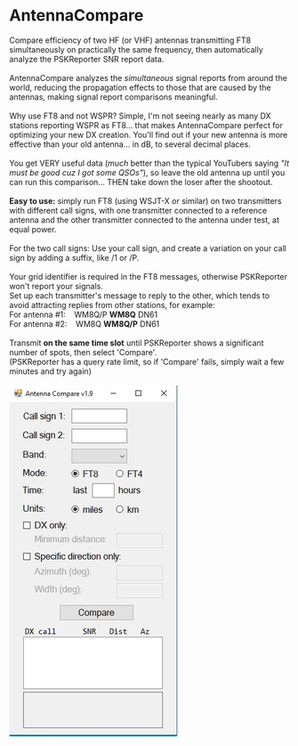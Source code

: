 # AntennaCompare
Compare efficiency of two HF (or VHF) antennas transmitting FT8 simultaneously on practically the same frequency, then automatically analyze the PSKReporter SNR report data.
<br><br>AntennaCompare analyzes the <i>simultaneous</i> signal reports from around the world, reducing the propagation effects to those that are caused by the antennas, making signal report comparisons meaningful.
<br><br>Why use FT8 and not WSPR? Simple, I'm not seeing nearly as many DX stations reporting WSPR as FT8... that makes AntennaCompare perfect for optimizing your new DX creation. You'll find out if your new antenna is more effective than your old antenna... in dB, to several decimal places.
<br><br>You get VERY useful data (<i>much</i> better than the typical YouTubers saying <i>"It must be good cuz I got some QSOs"</i>), so leave the old antenna up until you can run this comparison... THEN take down the loser after the shootout.
<br><br><b>Easy to use:</b> simply run FT8 (using WSJT-X or similar) on two transmitters with different call signs, with one transmitter connected to a reference antenna and the other transmitter connected to the antenna under test, at equal power.
<br><br>For the two call signs: Use your call sign, and create a variation on your call sign by adding a suffix, like /1 or /P.
<br><br>Your grid identifier is required in the FT8 messages, otherwise PSKReporter won't report your signals.
<br>Set up each transmitter's message to reply to the other, which tends to avoid attracting replies from other stations, for example:
<br>For antenna #1: &nbsp;&nbsp; WM8Q/P <b>WM8Q</b> DN61
<br>For antenna #2: &nbsp;&nbsp; WM8Q <b>WM8Q/P</b> DN61
<br><br>Transmit <b>on the same time slot</b> until PSKReporter shows a significant number of spots, then select 'Compare'.
<br>(PSKReporter has a query rate limit, so if 'Compare' fails, simply wait a few minutes and try again)
<br><br><img src="https://github.com/avantol/AntennaCompare/blob/main/AntennaCompare.JPG">
